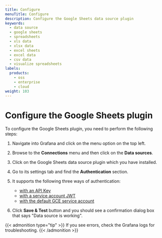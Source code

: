 ```yaml
---
title: Configure
menuTitle: Configure
description: Configure the Google Sheets data source plugin
keywords:
  - data source
  - google sheets
  - spreadsheets
  - xls data
  - xlsx data
  - excel sheets
  - excel data
  - csv data
  - visualize spreadsheets
labels:
  products:
    - oss
    - enterprise
    - cloud
weight: 103
---
```


# Configure the Google Sheets plugin

To configure the Google Sheets plugin, you need to perform the following steps:

1. Navigate into Grafana and click on the menu option on the top left.
1. Browse to the **Connections** menu and then click on the **Data sources**.
1. Click on the Google Sheets data source plugin which you have installed.
1. Go to its settings tab and find the **Authentication** section.
1. It supports the following three ways of authentication:

   - [with an API Key](../authenticate/#authenticate-with-an-api-key)
   - [with a service account JWT](../authenticate/#authenticate-with-a-service-account-jwt)
   - [with the default GCE service account](../authenticate/#authenticate-with-the-default-gce-service-account)

1. Click **Save & Test** button and you should see a confirmation dialog box that says "Data source is working".

{{< admonition type="tip" >}}
If you see errors, check the Grafana logs for troubleshooting.
{{< /admonition >}}
